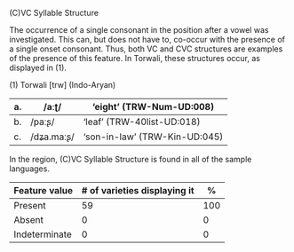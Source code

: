 (C)VC Syllable Structure

The occurrence of a single consonant in the position after a vowel was
investigated. This can, but does not have to, co-occur with the presence
of a single onset consonant. Thus, both VC and CVC structures are
examples of the presence of this feature. In Torwali, these structures
occur, as displayed in (1).

(1) <span id="_Ref12343426" class="anchor"></span>Torwali
    \[trw\] (Indo-Aryan)

| a.  | /aːʈ/      | ‘eight’ (TRW-Num-UD:008)      |
|-----|------------|-------------------------------|
| b.  | /paːʂ/     | ‘leaf’ (TRW-40list-UD:018)    |
| c.  | /dʑa.maːʂ/ | ‘son-in-law’ (TRW-Kin-UD:045) |

In the region, (C)VC Syllable Structure is found in all of the sample
languages.

| Feature value | \# of varieties displaying it | %   |
|---------------|-------------------------------|-----|
| Present       | 59                            | 100 |
| Absent        | 0                             | 0   |
| Indeterminate | 0                             | 0   |


